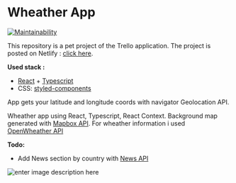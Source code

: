 # Wheather App
[![Maintainability](https://api.codeclimate.com/v1/badges/ca18e52a2eaf722aabb8/maintainability)](https://codeclimate.com/github/IamSoPrada/wheather-app/maintainability)

This repository is a pet project of the Trello application. The project is posted on Netlify  : [click here](https://wheather-app-ts.netlify.app/).

**Used stack :** 
+	[React](https://reactjs.org/) + [Typescript](https://www.typescriptlang.org/)
 + CSS: [styled-components](https://styled-components.com/) 
 
App gets your latitude and longitude coords with navigator Geolocation API.

Wheather app using React, Typescript, React Context. Background map generated with [Mapbox API](https://mapbox.com). For wheather information i used [OpenWheather API](https://openweathermap.org)

**Todo:**
 + Add News section by country with [News API](https://newsapi.org/)
 
![enter image description here](https://sun9-78.userapi.com/s/v1/if2/M-hMLhOAxhh1mCKHlQibaxFjeL3AxL9ueZ6gWXUFKd8W2l2iZ8egZqoQgJn6QMEcm5MnzXNnAQbPKRH0qne9nz_x.jpg?size=1279x906&quality=96&type=album)
